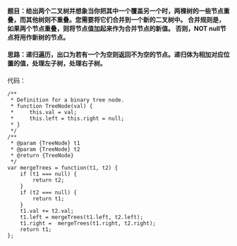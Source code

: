 #### 题目：给出两个二叉树并想象当你把其中一个覆盖另一个时，两棵树的一些节点重叠，而其他树则不重叠。您需要将它们合并到一个新的二叉树中。 合并规则是，如果两个节点重叠，则将节点值加起来作为合并节点的新值。 否则，NOT null节点将用作新树的节点。
#### 思路：递归遍历，出口为若有一个为空则返回不为空的节点。递归体为相加对应位置的值，处理左子树，处理右子树。

代码：
```
/**
 * Definition for a binary tree node.
 * function TreeNode(val) {
 *     this.val = val;
 *     this.left = this.right = null;
 * }
 */
/**
 * @param {TreeNode} t1
 * @param {TreeNode} t2
 * @return {TreeNode}
 */
var mergeTrees = function(t1, t2) {
    if (t1 === null) {
        return t2;
    }
    if (t2 === null) {     
        return t1;
    }
    t1.val += t2.val; 
    t1.left = mergeTrees(t1.left, t2.left);
    t1.right =  mergeTrees(t1.right, t2.right);
    return t1;
};
```
